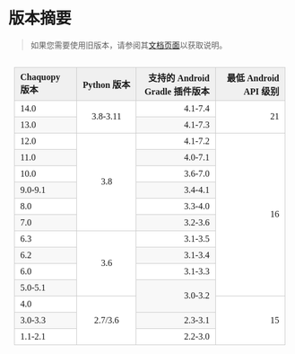 # 版本摘要
>
> 如果您需要使用旧版本，请参阅其[文档页面](https://chaquo.com/chaquopy/documentation/)以获取说明。
<section id="nice" data-tool="mdnice编辑器" data-website="https://www.mdnice.com" style="font-size: 16px; color: black; padding: 0 10px; line-height: 1.6; word-spacing: 0px; letter-spacing: 0px; word-break: break-word; word-wrap: break-word; text-align: left; font-family: Optima-Regular, Optima, PingFangSC-light, PingFangTC-light, 'PingFang SC', Cambria, Cochin, Georgia, Times, 'Times New Roman', serif;">
<section class="table-container" data-tool="mdnice编辑器" style="overflow-x: auto;">
<table style="display: table; text-align: left;">
    <thead>
    <tr style="border: 0; border-top: 1px solid #ccc; background-color: white;">
    <th style="font-size: 16px; border: 1px solid #ccc; padding: 5px 10px; font-weight: bold; background-color: #f0f0f0; min-width: 85px; text-align: left;">Chaquopy 版本</th>
    <th style="font-size: 16px; border: 1px solid #ccc; padding: 5px 10px; font-weight: bold; background-color: #f0f0f0; min-width: 85px; text-align: center;">Python 版本</th>
    <th style="font-size: 16px; border: 1px solid #ccc; padding: 5px 10px; font-weight: bold; background-color: #f0f0f0; min-width: 85px; text-align: right;">支持的 Android Gradle 插件版本</th>
    <th style="font-size: 16px; border: 1px solid #ccc; padding: 5px 10px; font-weight: bold; background-color: #f0f0f0; min-width: 85px; text-align: right;">最低 Android API 级别</th>
    </tr>
    </thead>
    <tbody style="border: 0;">
    <tr style="border: 0; border-top: 1px solid #ccc; background-color: white;">
    <td style="font-size: 16px; border: 1px solid #ccc; padding: 5px 10px; min-width: 85px; text-align: left;">14.0</td>
    <td style="font-size: 16px; border: 1px solid #ccc; padding: 5px 10px; min-width: 85px; text-align: center;" rowspan="2">3.8-3.11</td>
    <td style="font-size: 16px; border: 1px solid #ccc; padding: 5px 10px; min-width: 85px; text-align: right;">4.1-7.4</td>
    <td style="font-size: 16px; border: 1px solid #ccc; padding: 5px 10px; min-width: 85px; text-align: right;" rowspan="2">21</td>
    </tr>
    <tr style="border: 0; border-top: 1px solid #ccc; background-color: #F8F8F8;">
        <td style="font-size: 16px; border: 1px solid #ccc; padding: 5px 10px; min-width: 85px; text-align: left;">13.0</td>
        <td style="font-size: 16px; border: 1px solid #ccc; padding: 5px 10px; min-width: 85px; text-align: right;"> 4.1-7.3</td>
    </tr>
    <tr style="border: 0; border-top: 1px solid #ccc; background-color: white;">
    <td style="font-size: 16px; border: 1px solid #ccc; padding: 5px 10px; min-width: 85px; text-align: left;">12.0</td>
    <td style="font-size: 16px; border: 1px solid #ccc; padding: 5px 10px; min-width: 85px; text-align: center;" rowspan="6">3.8</td>
    <td style="font-size: 16px; border: 1px solid #ccc; padding: 5px 10px; min-width: 85px; text-align: right;">4.1-7.2</td>
    <td style="font-size: 16px; border: 1px solid #ccc; padding: 5px 10px; min-width: 85px; text-align: right;" rowspan="10">16</td>
    </tr>
    <tr style="border: 0; border-top: 1px solid #ccc; background-color: #F8F8F8;">
    <td style="font-size: 16px; border: 1px solid #ccc; padding: 5px 10px; min-width: 85px; text-align: left;">11.0</td>
    <td style="font-size: 16px; border: 1px solid #ccc; padding: 5px 10px; min-width: 85px; text-align: right;">4.0-7.1</td>
    </tr>
    <tr style="border: 0; border-top: 1px solid #ccc; background-color: white;">
    <td style="font-size: 16px; border: 1px solid #ccc; padding: 5px 10px; min-width: 85px; text-align: left;">10.0</td>
    <td style="font-size: 16px; border: 1px solid #ccc; padding: 5px 10px; min-width: 85px; text-align: right;">3.6-7.0</td>
    </tr>
    <tr style="border: 0; border-top: 1px solid #ccc; background-color: #F8F8F8;">
    <td style="font-size: 16px; border: 1px solid #ccc; padding: 5px 10px; min-width: 85px; text-align: left;">9.0-9.1</td>
    <td style="font-size: 16px; border: 1px solid #ccc; padding: 5px 10px; min-width: 85px; text-align: right;">3.4-4.1</td>
    </tr>
    <tr style="border: 0; border-top: 1px solid #ccc; background-color: white;">
    <td style="font-size: 16px; border: 1px solid #ccc; padding: 5px 10px; min-width: 85px; text-align: left;">8.0</td>
    <td style="font-size: 16px; border: 1px solid #ccc; padding: 5px 10px; min-width: 85px; text-align: right;">3.3-4.0</td>
    </tr>
    <tr style="border: 0; border-top: 1px solid #ccc; background-color: #F8F8F8;">
    <td style="font-size: 16px; border: 1px solid #ccc; padding: 5px 10px; min-width: 85px; text-align: left;">7.0</td>
    <td style="font-size: 16px; border: 1px solid #ccc; padding: 5px 10px; min-width: 85px; text-align: right;">3.2-3.6</td>
    </tr>
    <tr style="border: 0; border-top: 1px solid #ccc; background-color: white;">
    <td style="font-size: 16px; border: 1px solid #ccc; padding: 5px 10px; min-width: 85px; text-align: left;">6.3</td>
    <td style="font-size: 16px; border: 1px solid #ccc; padding: 5px 10px; min-width: 85px; text-align: center;" rowspan="4">3.6</td>
    <td style="font-size: 16px; border: 1px solid #ccc; padding: 5px 10px; min-width: 85px; text-align: right;">3.1-3.5</td>
    </tr>
    <tr style="border: 0; border-top: 1px solid #ccc; background-color: #F8F8F8;">
    <td style="font-size: 16px; border: 1px solid #ccc; padding: 5px 10px; min-width: 85px; text-align: left;">6.2</td>
    <td style="font-size: 16px; border: 1px solid #ccc; padding: 5px 10px; min-width: 85px; text-align: right;">3.1-3.4</td>
    </tr>
    <tr style="border: 0; border-top: 1px solid #ccc; background-color: white;">
    <td style="font-size: 16px; border: 1px solid #ccc; padding: 5px 10px; min-width: 85px; text-align: left;">6.0</td>
    <td style="font-size: 16px; border: 1px solid #ccc; padding: 5px 10px; min-width: 85px; text-align: right;">3.1-3.3</td>
    </tr>
    <tr style="border: 0; border-top: 1px solid #ccc; background-color: #F8F8F8;">
    <td style="font-size: 16px; border: 1px solid #ccc; padding: 5px 10px; min-width: 85px; text-align: left;">5.0-5.1</td>
    <td style="font-size: 16px; border: 1px solid #ccc; padding: 5px 10px; min-width: 85px; text-align: right;" rowspan="2">3.0-3.2</td>
    </tr>
    <tr style="border: 0; border-top: 1px solid #ccc; background-color: white;">
    <td style="font-size: 16px; border: 1px solid #ccc; padding: 5px 10px; min-width: 85px; text-align: left;">4.0</td>
    <td style="font-size: 16px; border: 1px solid #ccc; padding: 5px 10px; min-width: 85px; text-align: center;" rowspan="3">2.7/3.6</td>
    <td style="font-size: 16px; border: 1px solid #ccc; padding: 5px 10px; min-width: 85px; text-align: right;" rowspan="3">15</td>
    </tr>
        <tr style="border: 0; border-top: 1px solid #ccc; background-color: #F8F8F8;">
    <td style="font-size: 16px; border: 1px solid #ccc; padding: 5px 10px; min-width: 85px; text-align: left;">3.0-3.3</td>
    <td style="font-size: 16px; border: 1px solid #ccc; padding: 5px 10px; min-width: 85px; text-align: right;">2.3-3.1</td>
    </tr>
    <tr style="border: 0; border-top: 1px solid #ccc; background-color: white;">
    <td style="font-size: 16px; border: 1px solid #ccc; padding: 5px 10px; min-width: 85px; text-align: left;">1.1-2.1</td>
    <td style="font-size: 16px; border: 1px solid #ccc; padding: 5px 10px; min-width: 85px; text-align: right;">2.2-3.0</td>
    </tr>
    </tbody>
    </table>
    </section>
</section>
